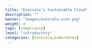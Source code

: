 ```yaml
---
title: "Exoscale's Sustainable Cloud"
description: ""
banner: "images/exoscale-icon.png"
weight: 4
tags: [compliance]
level: "introductory"
categories: [exoscale,kubernetes]
---
```

